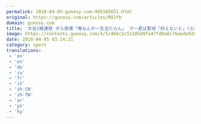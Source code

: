 ```yaml
---
permalink: 2018-04-05-gunosy.com-995165651.html
original: https://gunosy.com/articles/R8JYb
domain: gunosy.com
title: '大谷2戦連発 ダル感嘆「俺なんか一生当たらん」 マー君は警戒「抑えないと」（スポニチアネックス） - グノシー'
image: https://contents.gunosy.com/4/5/4b6c2c51105d9fa47fd8a8c76aede920_content.jpg
date: 2018-04-05 03:14:21
category: sport
translations: 
 - 'en'
 - 'es'
 - 'de'
 - 'ru'
 - 'fr'
 - 'it'
 - 'zh-CN'
 - 'zh-TW'
 - 'ar'
 - 'pt'
 - 'hy'
---
```


